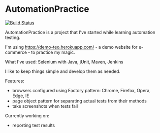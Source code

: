 # AutomationPractice

[![Build Status](http://localhost:8080/job/chromeTests/badge/icon?style=flat-square&subject=chrome)](http://localhost:8080/job/chromeTests/)

AutomationPractice is a project that I've started while learning automation testing.

I'm using https://demo-teo.herokuapp.com/ - a demo website for e-commerce - to practice my magic.

What I've used: Selenium with Java, jUnit, Maven, Jenkins

I like to keep things simple and develop them as needed.

Features:
- browsers configured using Factory pattern: Chrome, Firefox, Opera, Edge, IE
- page object pattern for separating actual tests from their methods
- take screenshots when tests fail

Currently working on:
- reporting test results